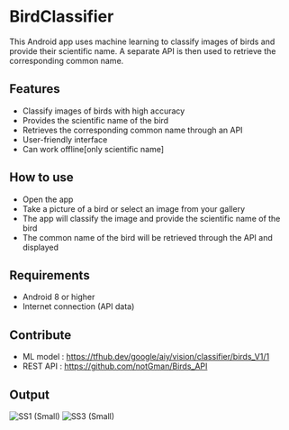# BirdClassifier

This Android app uses machine learning to classify images of birds and provide their scientific name. A separate API is then used to retrieve the corresponding common name.

## Features

   * Classify images of birds with high accuracy
   * Provides the scientific name of the bird
   * Retrieves the corresponding common name through an API
   * User-friendly interface
   * Can work offline[only scientific name]

## How to use

   * Open the app
   * Take a picture of a bird or select an image from your gallery
   * The app will classify the image and provide the scientific name of the bird
   * The common name of the bird will be retrieved through the API and displayed

## Requirements

   * Android 8 or higher
   * Internet connection (API data)
    
## Contribute

   * ML model : https://tfhub.dev/google/aiy/vision/classifier/birds_V1/1
   * REST API : https://github.com/notGman/Birds_API
 
 ## Output
 
![SS1 (Small)](https://user-images.githubusercontent.com/92641951/214368769-07859b90-b3b2-490d-af88-19e6f087bf4f.jpg)
![SS3 (Small)](https://user-images.githubusercontent.com/92641951/214640576-927a75a8-f61c-4f7c-8e84-0d19e904556a.jpg)
